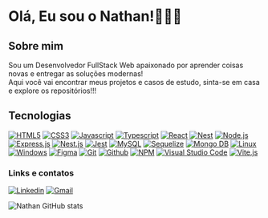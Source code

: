 
# Olá, Eu sou o Nathan!👋🏼😎

## Sobre mim
Sou um Desenvolvedor FullStack Web apaixonado por aprender coisas novas e entregar as soluções modernas! <br> Aqui você vai encontrar meus projetos e casos de estudo, sinta-se em casa e explore os repositórios!!!

## Tecnologias
[![HTML5](https://skillicons.dev/icons?i=html)]()
[![CSS3](https://skillicons.dev/icons?i=css)]()
[![Javascript](https://skillicons.dev/icons?i=js)]()
[![Typescript](https://skillicons.dev/icons?i=ts)]()
[![React](https://skillicons.dev/icons?i=react)]()
[![Nest](https://skillicons.dev/icons?i=nextjs)]()
[![Node.js](https://skillicons.dev/icons?i=nodejs)]() 
[![Express.js](https://skillicons.dev/icons?i=express)]()
[![Nest.js](https://skillicons.dev/icons?i=nest)]()
[![Jest](https://skillicons.dev/icons?i=jest)]()
[![MySQL](https://skillicons.dev/icons?i=mysql)]()
[![Sequelize](https://skillicons.dev/icons?i=sequelize)]()
[![Mongo DB](https://skillicons.dev/icons?i=mongodb)]()
[![Linux](https://skillicons.dev/icons?i=linux)]()
[![Windows](https://skillicons.dev/icons?i=windows)]()
[![Figma](https://skillicons.dev/icons?i=figma)]()
[![Git](https://skillicons.dev/icons?i=git)]()
[![Github](https://skillicons.dev/icons?i=github)]()
[![NPM](https://skillicons.dev/icons?i=npm)]()
[![Visual Studio Code](https://skillicons.dev/icons?i=vscode)]()
[![Vite.js](https://skillicons.dev/icons?i=vite)]()



### Links e contatos
[![Linkedin](https://skillicons.dev/icons?i=linkedin)](linkedin.com/in/nathan-de-sousa-barros-078a0b252)
[![Gmail](https://skillicons.dev/icons?i=gmail)](linkedin.com/in/nathan-de-sousa-barros-078a0b252)

![Nathan GitHub stats](https://github-readme-stats.vercel.app/api?username=nika565&show_icons=true&theme=dracula)
